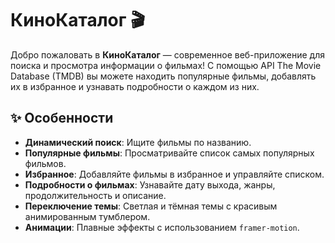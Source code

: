 # КиноКаталог 🎬

Добро пожаловать в **КиноКаталог** — современное веб-приложение для поиска и просмотра информации о фильмах! С помощью API The Movie Database (TMDB) вы можете находить популярные фильмы, добавлять их в избранное и узнавать подробности о каждом из них.

## ✨ Особенности

- **Динамический поиск**: Ищите фильмы по названию.
- **Популярные фильмы**: Просматривайте список самых популярных фильмов.
- **Избранное**: Добавляйте фильмы в избранное и управляйте списком.
- **Подробности о фильмах**: Узнавайте дату выхода, жанры, продолжительность и описание.
- **Переключение темы**: Светлая и тёмная темы с красивым анимированным тумблером.
- **Анимации**: Плавные эффекты с использованием `framer-motion`.
